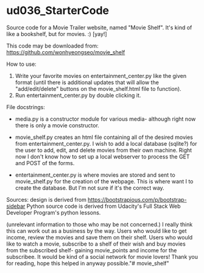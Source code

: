 # ud036_StarterCode
Source code for a Movie Trailer website, named "Movie Shelf".
It's kind of like a bookshelf, but for movies. :) [yay!]

This code may be downloaded from: https://github.com/wonhyeongseo/movie_shelf

How to use: 
1. Write your favorite movies on entertainment_center.py like the given format (until there is additional updates that will allow the "add/edit/delete" buttons on the movie_shelf.html file to function).
2. Run entertainment_center.py by double clicking it. 

File docstrings:
- media.py is a constructor module for various media- although right now there is only a movie constructor.

- movie_shelf.py creates an html file containing all of the desired movies from entertainment_center.py. I wish    to add a local database (sqlite?) for the user to add, edit, and delete movies from their own machine. Right     now I don't know how to set up a local webserver to process the GET and POST of the forms.

- entertainment_center.py is where movies are stored and sent to movie_shelf.py for the creation of the webpage.   This is where want I to create the database. But I'm not sure if it's the correct way.

Sources: design is derived from https://bootstrapious.com/p/bootstrap-sidebar
         Python source code is derived from Udacity's Full Stack Web Developer Program's python lessons.

(unrelevant information to those who may be not concerned.)
I really think this can work out as a business by the way.
Users who would like to get income, review the movies and save them on their shelf.
Users who would like to watch a movie, subscribe to a shelf of their wish and buy movies from the subscribed shelf- gaining movie_points and income for the subscribee.
It would be kind of a social network for movie lovers! Thank you for reading, hope this helped in anyway possible."# movie_shelf" 
